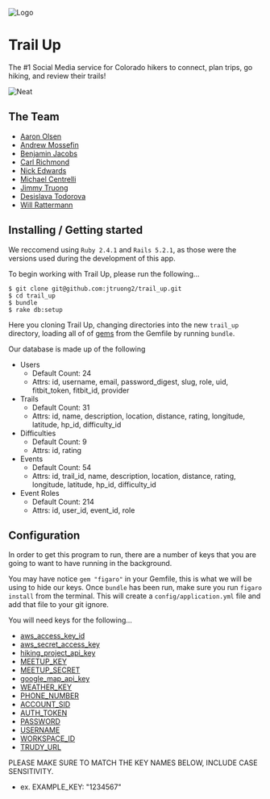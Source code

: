 ![Logo](https://github.com/MrAaronOlsen/trail-up/blob/master/app/assets/images/logo_trail_up.png)

# Trail Up
The #1 Social Media service for Colorado hikers to connect, plan trips, go hiking, and review their trails! 

![Neat](https://s-media-cache-ak0.pinimg.com/originals/b7/98/34/b79834e9c0c7779785ad73de99674b85.jpg)


## The Team
  
- [Aaron Olsen](https://github.com/MrAaronOlsen) 
- [Andrew Mossefin](https://github.com/frustratedswede) 
- [Benjamin Jacobs](https://github.com/ACC25) 
- [Carl Richmond](https://github.com/Benjaminpjacobs) 
- [Nick Edwards](https://github.com/nickedwards109) 
- [Michael Centrelli](https://github.com/Mcents) 
- [Jimmy Truong](https://github.com/jtruong2) 
- [Desislava Todorova](https://github.com/destodo)  
- [Will Rattermann](https://github.com/wratterman) 

## Installing / Getting started

We reccomend using `Ruby 2.4.1` and `Rails 5.2.1`, as those were the versions used during the development of this app.

To begin working with Trail Up, please run the following...

```shell
$ git clone git@github.com:jtruong2/trail_up.git 
$ cd trail_up
$ bundle
$ rake db:setup
```

Here you cloning Trail Up, changing directories into the new `trail_up` directory, loading all of of [gems](https://rubygems.org/) from the Gemfile by running `bundle`.

Our database is made up of the following
- Users 
  - Default Count: 24
  - Attrs: id, username, email, password_digest, slug, role, uid, fitbit_token, fitbit_id, provider
- Trails 
  - Default Count: 31
  - Attrs: id, name, description, location, distance, rating, longitude, latitude, hp_id, difficulty_id
- Difficulties 
  - Default Count: 9
  - Attrs: id, rating
- Events
  - Default Count: 54
  - Attrs: id, trail_id, name, description, location, distance, rating, longitude, latitude, hp_id, difficulty_id
- Event Roles
  - Default Count: 214
  - Attrs: id, user_id, event_id, role

## Configuration

In order to get this program to run, there are a number of keys that you are going to want to have running in the background. 

You may have notice `gem "figaro"` in your Gemfile, this is what we will be using to hide our keys. Once `bundle` has been run, make sure you run `figaro install` from the terminal. This will create a `config/application.yml` file and add that file to your git ignore. 

You will need keys for the following...
- [aws_access_key_id](http://docs.aws.amazon.com/general/latest/gr/aws-sec-cred-types.html)
- [aws_secret_access_key](http://docs.aws.amazon.com/general/latest/gr/aws-sec-cred-types.html)
- [hiking_project_api_key](https://www.hikingproject.com/data)
- [MEETUP_KEY](https://secure.meetup.com/meetup_api/key/)
- [MEETUP_SECRET](https://secure.meetup.com/meetup_api/key/)
- [google_map_api_key](https://developers.google.com/maps/documentation/embed/get-api-key)
- [WEATHER_KEY](https://www.wunderground.com/weather/api)
- [PHONE_NUMBER](https://www.twilio.com/docs/api/rest/available-phone-numbers)
- [ACCOUNT_SID](https://www.twilio.com/docs/api/rest)
- [AUTH_TOKEN](https://www.twilio.com/docs/api/rest)
- [PASSWORD](https://developer.ibm.com/answers/questions/182213/where-can-i-find-my-user-id-and-password.html)
- [USERNAME](https://developer.ibm.com/answers/questions/182213/where-can-i-find-my-user-id-and-password.html)
- [WORKSPACE_ID](https://developer.ibm.com/answers/questions/26886/how-to-get-an-api-key/)
- [TRUDY_URL](https://developer.ibm.com/answers/questions/26886/how-to-get-an-api-key/)

PLEASE MAKE SURE TO MATCH THE KEY NAMES BELOW, INCLUDE CASE SENSITIVITY. 
- ex. EXAMPLE_KEY: "1234567"

